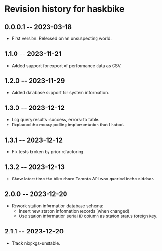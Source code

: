 # Revision history for haskbike

## 0.0.0.1 -- 2023-03-18

* First version. Released on an unsuspecting world.

## 1.1.0 -- 2023-11-21

* Added support for export of performance data as CSV.

## 1.2.0 -- 2023-11-29

* Added database support for system information.

## 1.3.0 -- 2023-12-12

* Log query results (success, errors) to table.
* Replaced the messy polling implementation that I hated.

## 1.3.1 -- 2023-12-12

* Fix tests broken by prior refactoring.

## 1.3.2 -- 2023-12-13

* Show latest time the bike share Toronto API was queried in the sidebar.

## 2.0.0 -- 2023-12-20

* Rework station information database schema:
  * Insert new station information records (when changed).
  * Use station information serial ID column as station status foreign key.

## 2.1.1 -- 2023-12-20

* Track nixpkgs-unstable.
